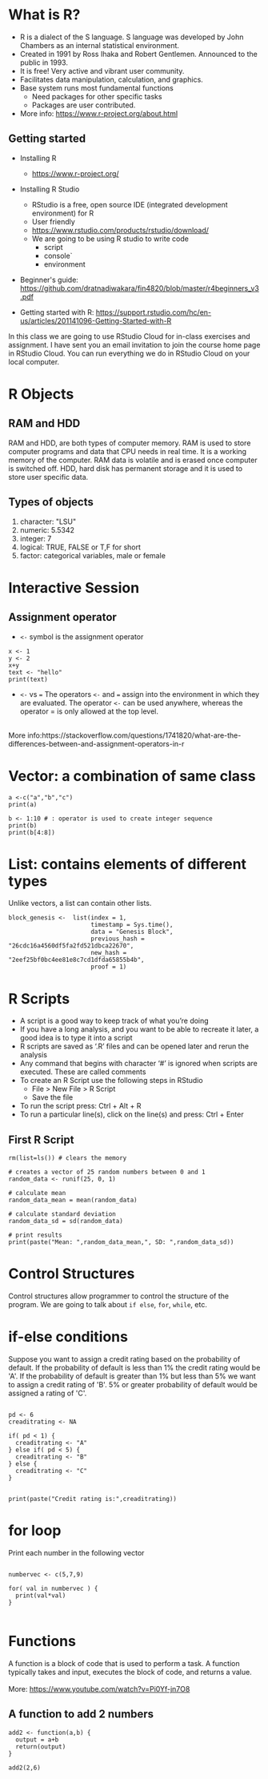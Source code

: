 
# What is R?
* R is a dialect of the S language. S language was developed by John Chambers as an internal statistical environment.
* Created in 1991 by Ross Ihaka and Robert Gentlemen. Announced to the public in 1993.
* It is free! Very active and vibrant user community.
* Facilitates data manipulation, calculation, and graphics.
* Base system runs most fundamental functions
    + Need packages for other specific tasks
    + Packages are user contributed.
* More info: https://www.r-project.org/about.html

## Getting started
* Installing R
    + https://www.r-project.org/
  
* Installing R Studio
    + RStudio is a free, open source IDE (integrated development environment) for R
    + User friendly
    + https://www.rstudio.com/products/rstudio/download/
    + We are going to be using R studio to write code
        - script
        - console`
        - environment

* Beginner's guide: https://github.com/dratnadiwakara/fin4820/blob/master/r4beginners_v3.pdf
* Getting started with R: https://support.rstudio.com/hc/en-us/articles/201141096-Getting-Started-with-R
        
In this class we are going to use RStudio Cloud for in-class exercises and assignment. I have sent you an email invitation to join the course home page in RStudio Cloud. You can run everything we do in RStudio Cloud on your local computer.


# R Objects

## RAM and HDD
RAM and HDD, are both types of computer memory. RAM is used to store computer programs and data that CPU needs in real time. It is a working memory of the computer. RAM data is volatile and is erased once computer is switched off. HDD, hard disk has permanent storage and it is used to store user specific data.


## Types of objects
1. character: "LSU"
2. numeric: 5.5342
3. integer: 7
4. logical: TRUE, FALSE or T,F for short
5. factor: categorical variables, male or female



# Interactive Session

## Assignment operator
- `<-` symbol is the assignment operator
```{r}
x <- 1
y <- 2
x+y
text <- "hello"
print(text)
```

- `<-` vs `=`
The operators `<-` and `=` assign into the environment in which they are evaluated. The operator `<-` can be used anywhere, whereas the operator = is only allowed at the top level.<br/>
<br/>
More info:https://stackoverflow.com/questions/1741820/what-are-the-differences-between-and-assignment-operators-in-r

# Vector: a combination of same class
```{r}
a <-c("a","b","c")
print(a)
```

```{r}
b <- 1:10 # : operator is used to create integer sequence
print(b)
print(b[4:8])
```


# List: contains elements of different types
Unlike vectors, a list can contain other lists.

```{r}
block_genesis <-  list(index = 1,
                       timestamp = Sys.time(),
                       data = "Genesis Block",
                       previous_hash = "26cdc16a4560df5fa2fd521dbca22670",
                       new_hash = "2eef25bf0bc4ee81e8c7cd1dfda65855b4b",
                       proof = 1)
```



# R Scripts
* A script is a good way to keep track of what you’re doing
* If you have a long analysis, and you want to be able to recreate it later, a good idea is to type it into a script
* R scripts are saved as ‘.R’ files and can be opened later and rerun the analysis
* Any command that begins with character ‘#’ is ignored when scripts are executed. These are called comments
* To create an R Script use the following steps in RStudio
    - File > New File > R Script
    - Save the file
* To run the script press: Ctrl + Alt + R
* To run a particular line(s), click on the line(s) and press: Ctrl + Enter


## First R Script
```{r}
rm(list=ls()) # clears the memory

# creates a vector of 25 random numbers between 0 and 1
random_data <- runif(25, 0, 1)

# calculate mean
random_data_mean = mean(random_data)

# calculate standard deviation
random_data_sd = sd(random_data)

# print results
print(paste("Mean: ",random_data_mean,", SD: ",random_data_sd))
```


# Control Structures
Control structures allow programmer to control the structure of the program. We are going to talk about `if else`, `for`, `while`, etc. 


# if-else conditions
Suppose you want to assign a credit rating based on the probability of default. If the probability of default is less than 1% the credit rating would be 'A'. If the probability of default is greater than 1% but less than 5% we want to assign a credit rating of 'B'. 5% or greater probability of default would be assigned a rating of 'C'.

```{r}

pd <- 6
creaditrating <- NA

if( pd < 1) {
  creaditrating <- "A"
} else if( pd < 5) {
  creaditrating <- "B"
} else {
  creaditrating <- "C"
}


print(paste("Credit rating is:",creaditrating))
```



# for loop

Print each number in the following vector
```{r}

numbervec <- c(5,7,9)

for( val in numbervec ) {
  print(val*val)
}


```









# Functions
A function is a block of code that is used to perform a task. A function typically takes and input, executes the block of code, and returns a value. <br/>
<br/>
More: https://www.youtube.com/watch?v=Pi0Yf-jn7O8

## A function to add 2 numbers
```{r}
add2 <- function(a,b) {
  output = a+b
  return(output)
}
```


```{r}
add2(2,6)
```
